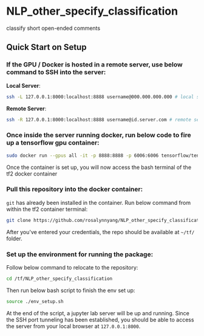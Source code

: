 # NLP_other_specify_classification
classify short open-ended comments

## Quick Start on Setup

### If the GPU / Docker is hosted in a remote server, use below command to SSH into the server:

**Local Server**:
```bash
ssh -L 127.0.0.1:8000:localhost:8888 username@000.000.000.000 # local server IP address
```
**Remote Server**:
```bash
ssh -R 127.0.0.1:8000:localhost:8888 username@id.server.com # remote server public url
```

### Once inside the server running docker, run below code to fire up a tensorflow gpu container:
```bash
sudo docker run --gpus all -it -p 8888:8888 -p 6006:6006 tensorflow/tensorflow:latest-gpu-jupyter /bin/bash
```
Once the container is set up, you will now access the bash terminal of the tf2 docker container

### Pull this repository into the docker container:
`git` has already been installed in the container. Run below command from within the tf2 container terminal:

```bash
git clone https://github.com/rosalynnyang/NLP_other_specify_classification.git
```
After you've entered your credentials, the repo should be available at `~/tf/` folder.

### Set up the environment for running the package:

Follow below command to relocate to the repository:

```bash
cd /tf/NLP_other_specify_classification
```

Then run below bash script to finish the env set up:

```bash
source ./env_setup.sh
```

At the end of the script, a jupyter lab server will be up and running. Since the SSH port tunneling has been established, you should be able to access the server from your local browser at `127.0.0.1:8000`.
